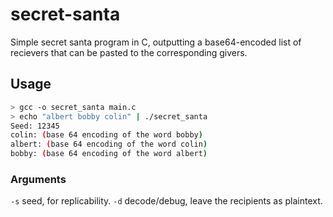 # secret-santa
Simple secret santa program in C, outputting a base64-encoded list of recievers that can be pasted to the corresponding givers.

## Usage

```bash
> gcc -o secret_santa main.c
> echo "albert bobby colin" | ./secret_santa
Seed: 12345
colin: (base 64 encoding of the word bobby)
albert: (base 64 encoding of the word colin)
bobby: (base 64 encoding of the word albert)
```

### Arguments
`-s` seed, for replicability.
`-d` decode/debug, leave the recipients as plaintext.

